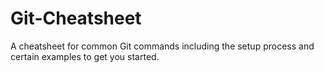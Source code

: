 # Git-Cheatsheet
A cheatsheet for common Git commands including the setup process and certain examples to get you started.

